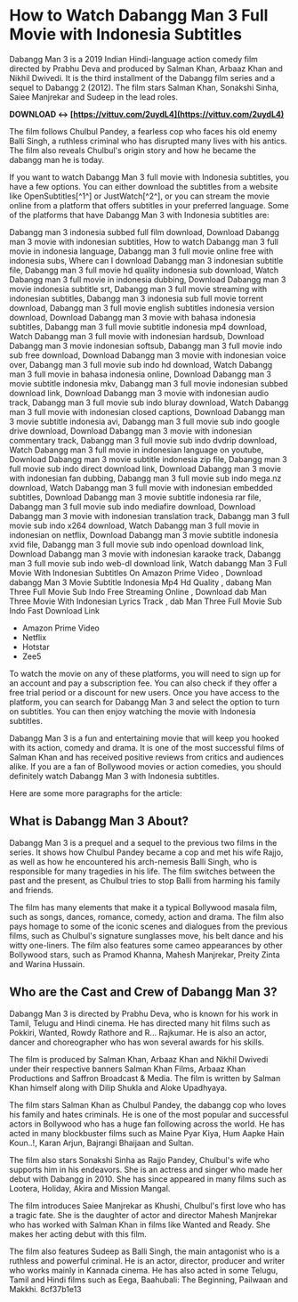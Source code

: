 
 
# How to Watch Dabangg Man 3 Full Movie with Indonesia Subtitles
 
Dabangg Man 3 is a 2019 Indian Hindi-language action comedy film directed by Prabhu Deva and produced by Salman Khan, Arbaaz Khan and Nikhil Dwivedi. It is the third installment of the Dabangg film series and a sequel to Dabangg 2 (2012). The film stars Salman Khan, Sonakshi Sinha, Saiee Manjrekar and Sudeep in the lead roles.
 
**DOWNLOAD ↔ [https://vittuv.com/2uydL4](https://vittuv.com/2uydL4)**


 
The film follows Chulbul Pandey, a fearless cop who faces his old enemy Balli Singh, a ruthless criminal who has disrupted many lives with his antics. The film also reveals Chulbul's origin story and how he became the dabangg man he is today.
 
If you want to watch Dabangg Man 3 full movie with Indonesia subtitles, you have a few options. You can either download the subtitles from a website like OpenSubtitles[^1^] or JustWatch[^2^], or you can stream the movie online from a platform that offers subtitles in your preferred language. Some of the platforms that have Dabangg Man 3 with Indonesia subtitles are:
 
Dabangg man 3 indonesia subbed full film download,  Download Dabangg man 3 movie with indonesian subtitles,  How to watch Dabangg man 3 full movie in indonesia language,  Dabangg man 3 full movie online free with indonesia subs,  Where can I download Dabangg man 3 indonesian subtitle file,  Dabangg man 3 full movie hd quality indonesia sub download,  Watch Dabangg man 3 full movie in indonesia dubbing,  Download Dabangg man 3 movie indonesia subtitle srt,  Dabangg man 3 full movie streaming with indonesian subtitles,  Dabangg man 3 indonesia sub full movie torrent download,  Dabangg man 3 full movie english subtitles indonesia version download,  Download Dabangg man 3 movie with bahasa indonesia subtitles,  Dabangg man 3 full movie subtitle indonesia mp4 download,  Watch Dabangg man 3 full movie with indonesian hardsub,  Download Dabangg man 3 movie indonesian softsub,  Dabangg man 3 full movie indo sub free download,  Download Dabangg man 3 movie with indonesian voice over,  Dabangg man 3 full movie sub indo hd download,  Watch Dabangg man 3 full movie in bahasa indonesia online,  Download Dabangg man 3 movie subtitle indonesia mkv,  Dabangg man 3 full movie indonesian subbed download link,  Download Dabangg man 3 movie with indonesian audio track,  Dabangg man 3 full movie sub indo bluray download,  Watch Dabangg man 3 full movie with indonesian closed captions,  Download Dabangg man 3 movie subtitle indonesia avi,  Dabangg man 3 full movie sub indo google drive download,  Download Dabangg man 3 movie with indonesian commentary track,  Dabangg man 3 full movie sub indo dvdrip download,  Watch Dabangg man 3 full movie in indonesian language on youtube,  Download Dabangg man 3 movie subtitle indonesia zip file,  Dabangg man 3 full movie sub indo direct download link,  Download Dabangg man 3 movie with indonesian fan dubbing,  Dabangg man 3 full movie sub indo mega.nz download,  Watch Dabangg man 3 full movie with indonesian embedded subtitles,  Download Dabangg man 3 movie subtitle indonesia rar file,  Dabangg man 3 full movie sub indo mediafire download,  Download Dabangg man 3 movie with indonesian translation track,  Dabangg man 3 full movie sub indo x264 download,  Watch Dabangg man 3 full movie in indonesian on netflix,  Download Dabangg man 3 movie subtitle indonesia xvid file,  Dabangg man 3 full movie sub indo openload download link,  Download Dabangg man 3 movie with indonesian karaoke track,  Dabangg man 3 full movie sub indo web-dl download link,  Watch dabangg Man 3 Full Movie With Indonesian Subtitles On Amazon Prime Video ,  Download dabangg Man 3 Movie Subtitle Indonesia Mp4 Hd Quality ,  dabang Man Three Full Movie Sub Indo Free Streaming Online ,  Download dab Man Three Movie With Indonesian Lyrics Track ,  dab Man Three Full Movie Sub Indo Fast Download Link
 
- Amazon Prime Video
- Netflix
- Hotstar
- Zee5

To watch the movie on any of these platforms, you will need to sign up for an account and pay a subscription fee. You can also check if they offer a free trial period or a discount for new users. Once you have access to the platform, you can search for Dabangg Man 3 and select the option to turn on subtitles. You can then enjoy watching the movie with Indonesia subtitles.
 
Dabangg Man 3 is a fun and entertaining movie that will keep you hooked with its action, comedy and drama. It is one of the most successful films of Salman Khan and has received positive reviews from critics and audiences alike. If you are a fan of Bollywood movies or action comedies, you should definitely watch Dabangg Man 3 with Indonesia subtitles.

Here are some more paragraphs for the article:
 
## What is Dabangg Man 3 About?
 
Dabangg Man 3 is a prequel and a sequel to the previous two films in the series. It shows how Chulbul Pandey became a cop and met his wife Rajjo, as well as how he encountered his arch-nemesis Balli Singh, who is responsible for many tragedies in his life. The film switches between the past and the present, as Chulbul tries to stop Balli from harming his family and friends.
 
The film has many elements that make it a typical Bollywood masala film, such as songs, dances, romance, comedy, action and drama. The film also pays homage to some of the iconic scenes and dialogues from the previous films, such as Chulbul's signature sunglasses move, his belt dance and his witty one-liners. The film also features some cameo appearances by other Bollywood stars, such as Pramod Khanna, Mahesh Manjrekar, Preity Zinta and Warina Hussain.
 
## Who are the Cast and Crew of Dabangg Man 3?
 
Dabangg Man 3 is directed by Prabhu Deva, who is known for his work in Tamil, Telugu and Hindi cinema. He has directed many hit films such as Pokkiri, Wanted, Rowdy Rathore and R... Rajkumar. He is also an actor, dancer and choreographer who has won several awards for his skills.
 
The film is produced by Salman Khan, Arbaaz Khan and Nikhil Dwivedi under their respective banners Salman Khan Films, Arbaaz Khan Productions and Saffron Broadcast & Media. The film is written by Salman Khan himself along with Dilip Shukla and Aloke Upadhyaya.
 
The film stars Salman Khan as Chulbul Pandey, the dabangg cop who loves his family and hates criminals. He is one of the most popular and successful actors in Bollywood who has a huge fan following across the world. He has acted in many blockbuster films such as Maine Pyar Kiya, Hum Aapke Hain Koun..!, Karan Arjun, Bajrangi Bhaijaan and Sultan.
 
The film also stars Sonakshi Sinha as Rajjo Pandey, Chulbul's wife who supports him in his endeavors. She is an actress and singer who made her debut with Dabangg in 2010. She has since appeared in many films such as Lootera, Holiday, Akira and Mission Mangal.
 
The film introduces Saiee Manjrekar as Khushi, Chulbul's first love who has a tragic fate. She is the daughter of actor and director Mahesh Manjrekar who has worked with Salman Khan in films like Wanted and Ready. She makes her acting debut with this film.
 
The film also features Sudeep as Balli Singh, the main antagonist who is a ruthless and powerful criminal. He is an actor, director, producer and writer who works mainly in Kannada cinema. He has also acted in some Telugu, Tamil and Hindi films such as Eega, Baahubali: The Beginning, Pailwaan and Makkhi.
 8cf37b1e13
 
